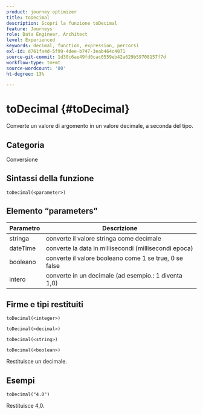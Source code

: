 ```yaml
---
product: journey optimizer
title: toDecimal
description: Scopri la funzione toDecimal
feature: Journeys
role: Data Engineer, Architect
level: Experienced
keywords: decimal, function, expression, percorsi
exl-id: d761fa4d-5f99-4dee-b747-3eab464c4071
source-git-commit: 1d30c6ae49fd0cac0559eb42a629b59708157f7d
workflow-type: tm+mt
source-wordcount: '80'
ht-degree: 13%

---
```


# toDecimal {#toDecimal}

Converte un valore di argomento in un valore decimale, a seconda del tipo.

## Categoria

Conversione

## Sintassi della funzione

`toDecimal(<parameter>)`

## Elemento “parameters”

| Parametro | Descrizione |
|--- |--- |
| stringa | converte il valore stringa come decimale |
| dateTime | converte la data in millisecondi (millisecondi epoca) |
| booleano | converte il valore booleano come 1 se true, 0 se false |
| intero | converte in un decimale (ad esempio.: 1 diventa 1,0) |

## Firme e tipi restituiti

`toDecimal(<integer>)`

`toDecimal(<decimal>)`

`toDecimal(<string>)`

`toDecimal(<boolean>)`

Restituisce un decimale.

## Esempi

`toDecimal("4.0")`

Restituisce 4,0.
